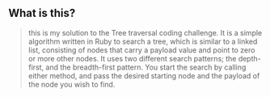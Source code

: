 ## What is this?

> this is my solution to the Tree traversal coding challenge. It is a simple algorithm written in Ruby to search a tree, which is similar to a linked list, consisting of nodes that carry a payload value and point to zero or more other nodes. It uses two different search patterns; the depth-first, and the breadth-first pattern. You start the search by calling either method, and pass the desired starting node and the payload of the node you wish to find.